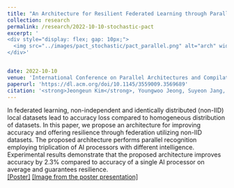 ```yaml
---
title: "An Architecture for Resilient Federated Learning through Parallel Recognition"
collection: research 
permalink: /research/2022-10-10-stochastic-pact
excerpt: '
<div style="display: flex; gap: 10px;">
  <img src="../images/pact_stochastic/pact_parallel.png" alt="arch" width="500">
</div>'


date: 2022-10-10
venue: 'International Conference on Parallel Architectures and Compilation Techniques(PACT 2022)'
paperurl: 'https://dl.acm.org/doi/10.1145/3559009.3569689'
citation: '<strong>Jeongeun Kim</strong>, Youngwoo Jeong, Suyeon Jang, and Seung Eun Lee. 2023. An Architecture for Resilient Federated Learning through Parallel Recognition. In Proceedings of the International Conference on Parallel Architectures and Compilation Techniques (PACT 22). Association for Computing Machinery, New York, NY, USA, 546–547.'
---  
```

In federated learning, non-independent and identically distributed (non-IID) local datasets lead to accuracy loss compared to homogeneous distribution of datasets. In this paper, we propose an architecture for improving accuracy and offering resilience through federation utilizing non-IID datasets. The proposed architecture performs parallel recognition employing triplication of AI processors with different intelligence. Experimental results demonstrate that the proposed architecture improves accuracy by 2.3% compared to accuracy of a single AI processor on average and guarantees resilience.  
[\[Poster\]](../images/pact_parallel/pact_poster.pdf)
[\[Image from the poster presentation\]](../images/pact_parallel/PACT_presentation.jpg)  
